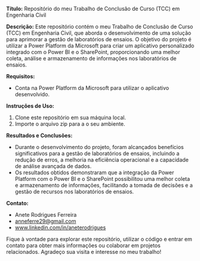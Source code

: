 **Título:**
Repositório do meu Trabalho de Conclusão de Curso (TCC) em Engenharia Civil

**Descrição:**
Este repositório contém o meu Trabalho de Conclusão de Curso (TCC) em Engenharia Civil, que aborda o desenvolvimento de uma solução para aprimorar a gestão de laboratórios de ensaios. O objetivo do projeto é utilizar a Power Platform da Microsoft para criar um aplicativo personalizado integrado com o Power BI e o SharePoint, proporcionando uma melhor coleta, análise e armazenamento de informações nos laboratórios de ensaios.

**Requisitos:**
- Conta na Power Platform da Microsoft para utilizar o aplicativo desenvolvido.

**Instruções de Uso:**
1. Clone este repositório em sua máquina local.
2. Importe o arquivo zip para a o seu ambiente.

**Resultados e Conclusões:**
- Durante o desenvolvimento do projeto, foram alcançados benefícios significativos para a gestão de laboratórios de ensaios, incluindo a redução de erros, a melhoria na eficiência operacional e a capacidade de análise avançada de dados.
- Os resultados obtidos demonstraram que a integração da Power Platform com o Power BI e o SharePoint possibilitou uma melhor coleta e armazenamento de informações, facilitando a tomada de decisões e a gestão de recursos nos laboratórios de ensaios.

**Contato:**
- Anete Rodrigues Ferreira
- anneferre29@gmail.com
- www.linkedin.com/in/aneterodrigues

Fique à vontade para explorar este repositório, utilizar o código e entrar em contato para obter mais informações ou colaborar em projetos relacionados. Agradeço sua visita e interesse no meu trabalho!
